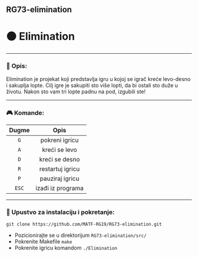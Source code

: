 ## RG73-elimination

# :black_circle: Elimination
---

### :memo: Opis:
Elimination je projekat koji predstavlja igru u kojoj se igrač kreće levo-desno i sakuplja lopte. Cilj igre je sakupiti sto više lopti, da bi ostali sto duže u životu. Nakon sto vam tri lopte padnu na pod, izgubili ste!

---

### :video_game: Komande:
| Dugme | Opis
| :------------: | :-------------: |
| `G`    | pokreni igricu |
| `A`    | kreći se levo  |
| `D`    | kreći se desno |
| `R`    | restartuj igricu |
| `P`   | pauziraj igricu |
| `ESC`  | izađi iz programa |

---

### :wrench: Upustvo za instalaciju i pokretanje:
```shell
git clone https://github.com/MATF-RG19/RG73-elimination.git
```
* Pozicionirajte se u direktorijum `RG73-elimination/src/` <br>
* Pokrenite Makefile `make` <br>
* Pokrenite igricu komandom `./Elimination`

